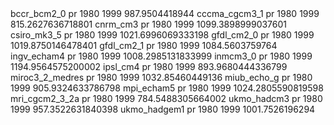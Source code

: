 <list>
<domain.web.AnnualGcmDatum>
  <gcm>bccr_bcm2_0</gcm>
  <variable>pr</variable>
  <fromYear>1980</fromYear>
  <toYear>1999</toYear>
  <annualData>
    <double>987.9504418944</double>
  </annualData>
</domain.web.AnnualGcmDatum>
<domain.web.AnnualGcmDatum>
  <gcm>cccma_cgcm3_1</gcm>
  <variable>pr</variable>
  <fromYear>1980</fromYear>
  <toYear>1999</toYear>
  <annualData>
    <double>815.2627636718801</double>
  </annualData>
</domain.web.AnnualGcmDatum>
<domain.web.AnnualGcmDatum>
  <gcm>cnrm_cm3</gcm>
  <variable>pr</variable>
  <fromYear>1980</fromYear>
  <toYear>1999</toYear>
  <annualData>
    <double>1099.3898999037601</double>
  </annualData>
</domain.web.AnnualGcmDatum>
<domain.web.AnnualGcmDatum>
  <gcm>csiro_mk3_5</gcm>
  <variable>pr</variable>
  <fromYear>1980</fromYear>
  <toYear>1999</toYear>
  <annualData>
    <double>1021.6996069333198</double>
  </annualData>
</domain.web.AnnualGcmDatum>
<domain.web.AnnualGcmDatum>
  <gcm>gfdl_cm2_0</gcm>
  <variable>pr</variable>
  <fromYear>1980</fromYear>
  <toYear>1999</toYear>
  <annualData>
    <double>1019.8750146478401</double>
  </annualData>
</domain.web.AnnualGcmDatum>
<domain.web.AnnualGcmDatum>
  <gcm>gfdl_cm2_1</gcm>
  <variable>pr</variable>
  <fromYear>1980</fromYear>
  <toYear>1999</toYear>
  <annualData>
    <double>1084.5603759764</double>
  </annualData>
</domain.web.AnnualGcmDatum>
<domain.web.AnnualGcmDatum>
  <gcm>ingv_echam4</gcm>
  <variable>pr</variable>
  <fromYear>1980</fromYear>
  <toYear>1999</toYear>
  <annualData>
    <double>1008.2985131833999</double>
  </annualData>
</domain.web.AnnualGcmDatum>
<domain.web.AnnualGcmDatum>
  <gcm>inmcm3_0</gcm>
  <variable>pr</variable>
  <fromYear>1980</fromYear>
  <toYear>1999</toYear>
  <annualData>
    <double>1194.9564575200002</double>
  </annualData>
</domain.web.AnnualGcmDatum>
<domain.web.AnnualGcmDatum>
  <gcm>ipsl_cm4</gcm>
  <variable>pr</variable>
  <fromYear>1980</fromYear>
  <toYear>1999</toYear>
  <annualData>
    <double>893.9680444336799</double>
  </annualData>
</domain.web.AnnualGcmDatum>
<domain.web.AnnualGcmDatum>
  <gcm>miroc3_2_medres</gcm>
  <variable>pr</variable>
  <fromYear>1980</fromYear>
  <toYear>1999</toYear>
  <annualData>
    <double>1032.85460449136</double>
  </annualData>
</domain.web.AnnualGcmDatum>
<domain.web.AnnualGcmDatum>
  <gcm>miub_echo_g</gcm>
  <variable>pr</variable>
  <fromYear>1980</fromYear>
  <toYear>1999</toYear>
  <annualData>
    <double>905.9324633786798</double>
  </annualData>
</domain.web.AnnualGcmDatum>
<domain.web.AnnualGcmDatum>
  <gcm>mpi_echam5</gcm>
  <variable>pr</variable>
  <fromYear>1980</fromYear>
  <toYear>1999</toYear>
  <annualData>
    <double>1024.2805590819598</double>
  </annualData>
</domain.web.AnnualGcmDatum>
<domain.web.AnnualGcmDatum>
  <gcm>mri_cgcm2_3_2a</gcm>
  <variable>pr</variable>
  <fromYear>1980</fromYear>
  <toYear>1999</toYear>
  <annualData>
    <double>784.5488305664002</double>
  </annualData>
</domain.web.AnnualGcmDatum>
<domain.web.AnnualGcmDatum>
  <gcm>ukmo_hadcm3</gcm>
  <variable>pr</variable>
  <fromYear>1980</fromYear>
  <toYear>1999</toYear>
  <annualData>
    <double>957.3522631840398</double>
  </annualData>
</domain.web.AnnualGcmDatum>
<domain.web.AnnualGcmDatum>
  <gcm>ukmo_hadgem1</gcm>
  <variable>pr</variable>
  <fromYear>1980</fromYear>
  <toYear>1999</toYear>
  <annualData>
    <double>1001.7526196294</double>
  </annualData>
</domain.web.AnnualGcmDatum>
</list>